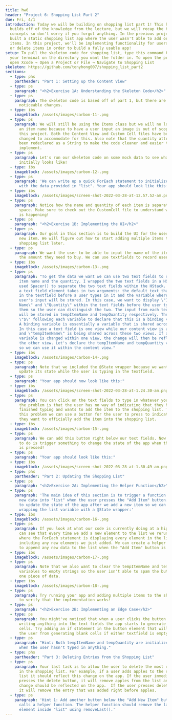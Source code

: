 ```yaml
---
title: hw6
header: "Project 6: Shopping List Part 2"
due: Fri, 4/1
introduction: Today we will be building on shopping list part 1! This homework
  builds off of the knowledge from the lecture, but we will recap the basic
  concepts so don't worry if you forgot anything. In the previous project we
  built a static shopping list app where the user wasn't able to add or delete
  items. In this project, we'll be implementing functionality for users to add
  or delete items in order to build a fully usable app!
setup: To pull the skeleton code for shopping list, type this command below into
  your terminal on the directory you want the folder in. To open the project,
  open Xcode → Open a Project or File → Navigate to Shopping List
skeleton: https://github.com/tonyhong007/shopping_list_part2
sections:
  - type: phs
    partheader: "Part 1: Setting up the Content View"
  - type: ps
    paragraph: "<h2>Exercise 1A: Understanding the Skeleton Code</h2>"
  - type: ps
    paragraph: The skeleton code is based off of part 1, but there are a few
      noticeable changes.
  - type: ibs
    imageblock: /assets/images/carbon-11-.png
  - type: ps
    paragraph: We will still be using the Items class but we will no longer be using
      an item name because to have a user input an image is out of scope for
      this project. Both the Content View and Custom Cell files have been
      changed to accommodate for this. Also note that the quantity attribute has
      been redeclared as a String to make the code cleaner and easier to
      implement.
  - type: ps
    paragraph: Let's run our skeleton code on some mock data to see what our app
      initially looks like!
  - type: ibs
    imageblock: /assets/images/carbon-12-.png
  - type: ps
    paragraph: 'We can write up a quick ForEach statement to initialize custom cells
      with the data provided in "list". Your app should look like this:'
  - type: ibs
    imageblock: /assets/images/screen-shot-2022-03-28-at-12.57.52-am.png
  - type: ps
    paragraph: Notice how the name and quantity of each item is separated by empty
      space. Make sure to check out the CustomCell file to understand why this
      is happening!
  - type: ps
    paragraph: "<h2>Exercise 1B: Implementing the UI</h2>"
  - type: ps
    paragraph: Our goal in this section is to build the UI for the user to input a
      new item. We will figure out how to start adding multiple items to the
      shopping list later.
  - type: ps
    paragraph: We want the user to be able to input the name of the item and also
      the amount they need to buy. We can use textfields to record user input.
  - type: ibs
    imageblock: /assets/images/carbon-13-.png
  - type: ps
    paragraph: "To get the data we want we can use two text fields to retrieve the
      item name and the quantity. I wrapped the two text fields in a HStack and
      used Spacer() to separate the two text fields within the HStack. Note that
      a text field element takes in two arguments: the default text that appears
      in the textfield before a user types in it and the variable where the
      user's input will be stored. In this case, we want to display \"Item
      Name\" and \"Quantity\" within the text fields before the user types into
      them so the user can distinguish the two. The input from each text field
      will be stored in tempItemName and tempQuantity respectively. There is a
      \"$\" following each variable to declare that this is a binding variable.
      A binding variable is essentially a variable that is shared across views.
      In this case a text field is one view while our content view is another
      and \"tempItemName\" is being shared across these two views. If a binding
      variable is changed within one view, the change will then be reflected in
      the other view. Let's declare the tempItemName and tempQuantity variables
      so we can use it within the content view."
  - type: ibs
    imageblock: /assets/images/carbon-14-.png
  - type: ps
    paragraph: Note that we included the @State wrapper because we want the app to
      update its state while the user is typing in the textfield.
  - type: ps
    paragraph: "Your app should now look like this:"
  - type: ibs
    imageblock: /assets/images/screen-shot-2022-03-28-at-1.24.30-am.png
  - type: ps
    paragraph: You can click on the text fields to type in whatever you want. Now
      the problem is that the user has no way of indicating that they have
      finished typing and wants to add the item to the shopping list. To solve
      this problem we can use a button for the user to press to indicate that
      they want to officially add the item into the shopping list.
  - type: ibs
    imageblock: /assets/images/carbon-15-.png
  - type: ps
    paragraph: We can add this button right below our text fields. Now all we have
      to do is trigger something to change the state of the app when the button
      is pressed!
  - type: ps
    paragraph: "Your app should look like this:"
  - type: ibs
    imageblock: /assets/images/screen-shot-2022-03-28-at-1.30.49-am.png
  - type: phs
    partheader: "Part 2: Updating the Shopping List"
  - type: ps
    paragraph: "<h2>Exercise 2A: Implementing the Helper Function</h2>"
  - type: ps
    paragraph: 'The main idea of this section is to trigger a function that adds the
      new data into "list" when the user presses the "Add Item" button. We want
      to update the state of the app after we add a new item so we can start by
      wrapping the list variable with a @State wrapper:'
  - type: ibs
    imageblock: /assets/images/carbon-16-.png
  - type: ps
    paragraph: If you look at what our code is currently doing at a high level, we
      can see that every time we add a new element to the list we rerun the body
      where the ForEach statement is displaying every element in the list
      including any new elements we just added. We can create a helper function
      to append any new data to the list when the "Add Item" button is pressed.
  - type: ibs
    imageblock: /assets/images/carbon-17-.png
  - type: ps
    paragraph: Note that we also want to clear the tempItemName and tempQuantity
      variables to empty strings so the user isn't able to spam the button on
      one piece of data.
  - type: ibs
    imageblock: /assets/images/carbon-18-.png
  - type: ps
    paragraph: Try running your app and adding multiple items to the shopping list
      to verify that the implementation works!
  - type: ps
    paragraph: "<h2>Exercise 2B: Implementing an Edge Case</h2>"
  - type: ps
    paragraph: You might've noticed that when a user clicks the button without
      writing anything into the text fields the app starts to generate blank
      cells. Try adding an if statement in the button element that will prevent
      the user from generating blank cells if either textfield is empty.
  - type: ps
    paragraph: "Hint: Both tempItemName and tempQuantity are initialized to \"\"
      when the user hasn't typed in anything."
  - type: phs
    partheader: "Part 3: Deleting Entries from the Shopping List"
  - type: ps
    paragraph: Your last task is to allow the user to delete the most recent entry
      in the shopping list. For example, if a user adds apples to the shopping
      list it should reflect this change on the app. If the user immediately
      presses the delete button, it will remove apples from the list and this
      change should be reflected on the app.  If the user presses delete again,
      it will remove the entry that was added right before apples.
  - type: ps
    paragraph: 'Hint 1: Add another button below the "Add New Item" button that
      calls a helper function. The helper function should remove the last
      element inside "list" using removeLast().'
---
```

